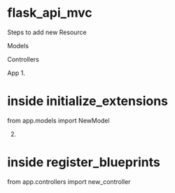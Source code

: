 # flask_api_mvc

Steps to add new Resource

Models

Controllers



App
1.
# inside initialize_extensions
from app.models import NewModel

2.
# inside register_blueprints
from app.controllers import new_controller
